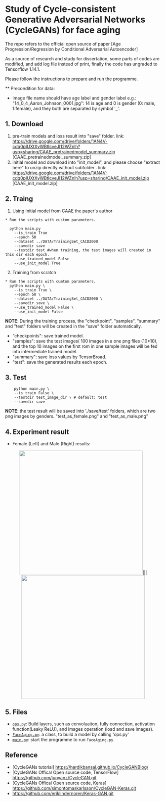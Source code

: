 # Study of Cycle-consistent Generative Adversarial Networks (CycleGANs) for face aging
The repo refers to the official open source of paper [Age Progression/Regression by Conditional Adversarial Autoencoder]

As a source of research and study for dissertation, some parts of codes are modified, and add log file instead of print, finally the code has ungraded to Tensorflow 1.14.1.

Please follow the instructions to prepare and run the programme.

** Precondition for data:
  - Image file name should have age label and gender label e.g.: "14_0_4_Aaron_Johnson_0001.jpg": 14 is age and 0 is gender (0: male, 1:female), and they both are separated by symbol '_'.


## 1. Download 
1) pre-train models and loss result into "save" folder.
link: https://drive.google.com/drive/folders/1AN4V-cdq0pIUXtXyWBtIcveJI12WZnlh?usp=sharing/CAAE_pretrainedmodel_summary.zip [CAAE_pretrainedmodel_summary.zip]
2) initial model and download into "init_model", and please choose "extract here" to unzip directly without subfolder .
link: https://drive.google.com/drive/folders/1AN4V-cdq0pIUXtXyWBtIcveJI12WZnlh?usp=sharing/CAAE_init_model.zip [CAAE_init_model.zip]

## 2. Traing

1) Using initial model from CAAE the paper's author

```
* Run the scripts with custom parameters.

  python main.py
    --is_train True
    --epoch 50
    --dataset ../DATA/TrainingSet_CACD2000
    --savedir save
    --testdir test #when training, the test images will created in this dir each epoch.
    --use_trained_model False
    --use_init_model True
```

2) Training from scratch

```
* Run the scripts with cumtom parameters.
  python main.py \
    --is_train True \
    --epoch 50 \
    --dataset ../DATA/TrainingSet_CACD2000 \
    --savedir save \
    --use_trained_model False \
    --use_init_model False
```
**NOTE**: During the training process, the "checkpoint", "samples", "summary" and "test" folders will be created in the "save" folder automatically. 
 - "checkpoints": save trained model.
 - "samples": save the test images( 100 images in a one png files (10*10), and the top 10 images on the first rom in one sample images will be fed into intermediate trained model. 
 - "summary": save loss values by TensorBroad.
 - "test": save the generated results each epoch.

## 3. Test 
```
    python main.py \
    --is_train False \
    --testdir test_image_dir \ # default: test
    --savedir save 
```
**NOTE**:
   the test result will be saved into './save/test' folders, which are two png images by genders. "test_as_female.png" and "test_as_male.png"

## 4. Experiment result
 - Female (Left) and Male (Right) results:
<p align="center">
  <img src="save/test/test_as_female.png" height="400",width="800">|||
  <img src="save/test/test_as_male.png" height="400",width="800">
</p>

## 5. Files
* [`ops.py`](ops.py): Build layers, such as convoluaiton, fully connection, activation function(Leaky ReLU), and images operation (load and save images).
* [`FaceAging.py`](FaceAging.py): a class, to build a model by calling 'ops.py'
* [`main.py`](main.py): start the programme to run `FaceAging.py`.

## Reference
- [CycleGANs tutorial] https://hardikbansal.github.io/CycleGANBlog/
- [CycleGANs Offical Open source code, TensorFlow] https://github.com/junyanz/CycleGAN.git
- [CycleGANs Offical Open source code, Keras] https://github.com/simontomaskarlsson/CycleGAN-Keras.git
-  https://github.com/eriklindernoren/Keras-GAN.git